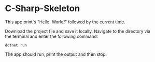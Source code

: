 # C-Sharp-Skeleton

This app print's "Hello, World!" followed by the current time.

Download the project file and save it locally. Navigate to the directory via the terminal and enter the following command:

    dotnet run
    
The app should run, print the output and then stop.
